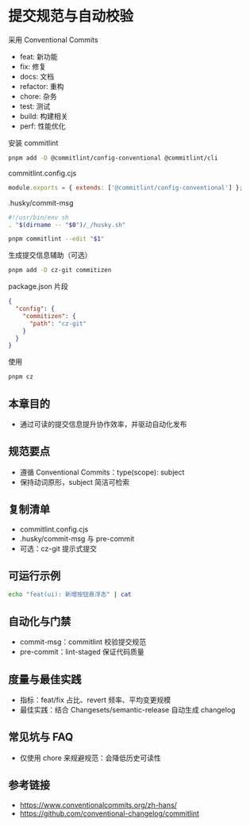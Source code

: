 # 提交规范与自动校验

采用 Conventional Commits
- feat: 新功能
- fix: 修复
- docs: 文档
- refactor: 重构
- chore: 杂务
- test: 测试
- build: 构建相关
- perf: 性能优化

安装 commitlint
```bash
pnpm add -D @commitlint/config-conventional @commitlint/cli
```

commitlint.config.cjs
```js
module.exports = { extends: ['@commitlint/config-conventional'] };
```

.husky/commit-msg
```sh
#!/usr/bin/env sh
. "$(dirname -- "$0")/_/husky.sh"

pnpm commitlint --edit "$1"
```

生成提交信息辅助（可选）
```bash
pnpm add -D cz-git commitizen
```
package.json 片段
```json
{
  "config": {
    "commitizen": {
      "path": "cz-git"
    }
  }
}
```
使用
```bash
pnpm cz
```

## 本章目的
- 通过可读的提交信息提升协作效率，并驱动自动化发布

## 规范要点
- 遵循 Conventional Commits：type(scope): subject
- 保持动词原形，subject 简洁可检索

## 复制清单
- commitlint.config.cjs
- .husky/commit-msg 与 pre-commit
- 可选：cz-git 提示式提交

## 可运行示例
```bash
echo "feat(ui): 新增按钮悬浮态" | cat
```

## 自动化与门禁
- commit-msg：commitlint 校验提交规范
- pre-commit：lint-staged 保证代码质量

## 度量与最佳实践
- 指标：feat/fix 占比、revert 频率、平均变更规模
- 最佳实践：结合 Changesets/semantic-release 自动生成 changelog

## 常见坑与 FAQ
- 仅使用 chore 来规避规范：会降低历史可读性

## 参考链接
- https://www.conventionalcommits.org/zh-hans/
- https://github.com/conventional-changelog/commitlint
